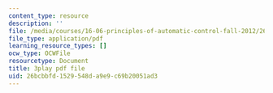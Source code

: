```yaml
---
content_type: resource
description: ''
file: /media/courses/16-06-principles-of-automatic-control-fall-2012/26bcbbfd1529548da9e9c69b20051ad3_Ug6DYV6za-k.pdf
file_type: application/pdf
learning_resource_types: []
ocw_type: OCWFile
resourcetype: Document
title: 3play pdf file
uid: 26bcbbfd-1529-548d-a9e9-c69b20051ad3
---
```

